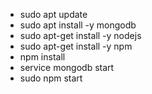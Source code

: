 * sudo apt update
* sudo apt install -y mongodb
* sudo apt-get install -y nodejs
* sudo apt-get install -y npm
* npm install
* service mongodb start
* sudo npm start
